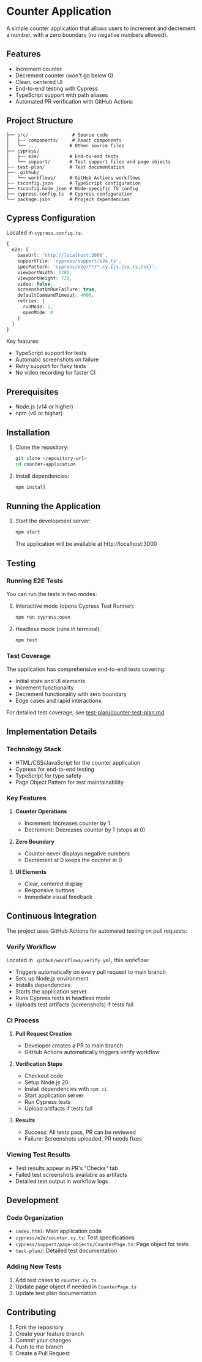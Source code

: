 # Counter Application

A simple counter application that allows users to increment and decrement a number, with a zero boundary (no negative numbers allowed).

## Features

- Increment counter
- Decrement counter (won't go below 0)
- Clean, centered UI
- End-to-end testing with Cypress
- TypeScript support with path aliases
- Automated PR verification with GitHub Actions

## Project Structure

```
├── src/                # Source code
│   ├── components/     # React components
│   └── ...            # Other source files
├── cypress/
│   ├── e2e/           # End-to-end tests
│   └── support/       # Test support files and page objects
├── test-plan/         # Test documentation
├── .github/
│   └── workflows/     # GitHub Actions workflows
├── tsconfig.json      # TypeScript configuration
├── tsconfig.node.json # Node-specific TS config
├── cypress.config.ts  # Cypress configuration
└── package.json       # Project dependencies
```

## Cypress Configuration

Located in `cypress.config.ts`:

```typescript
{
  e2e: {
    baseUrl: 'http://localhost:3000',
    supportFile: 'cypress/support/e2e.ts',
    specPattern: 'cypress/e2e/**/*.cy.{js,jsx,ts,tsx}',
    viewportWidth: 1280,
    viewportHeight: 720,
    video: false,
    screenshotOnRunFailure: true,
    defaultCommandTimeout: 4000,
    retries: {
      runMode: 2,
      openMode: 0
    }
  }
}
```

Key features:

- TypeScript support for tests
- Automatic screenshots on failure
- Retry support for flaky tests
- No video recording for faster CI

## Prerequisites

- Node.js (v14 or higher)
- npm (v6 or higher)

## Installation

1. Clone the repository:

   ```bash
   git clone <repository-url>
   cd counter-application
   ```

2. Install dependencies:
   ```bash
   npm install
   ```

## Running the Application

1. Start the development server:
   ```bash
   npm start
   ```
   The application will be available at http://localhost:3000

## Testing

### Running E2E Tests

You can run the tests in two modes:

1. Interactive mode (opens Cypress Test Runner):

   ```bash
   npm run cypress:open
   ```

2. Headless mode (runs in terminal):
   ```bash
   npm test
   ```

### Test Coverage

The application has comprehensive end-to-end tests covering:

- Initial state and UI elements
- Increment functionality
- Decrement functionality with zero boundary
- Edge cases and rapid interactions

For detailed test coverage, see [test-plan/counter-test-plan.md](test-plan/counter-test-plan.md)

## Implementation Details

### Technology Stack

- HTML/CSS/JavaScript for the counter application
- Cypress for end-to-end testing
- TypeScript for type safety
- Page Object Pattern for test maintainability

### Key Features

1. **Counter Operations**

   - Increment: Increases counter by 1
   - Decrement: Decreases counter by 1 (stops at 0)

2. **Zero Boundary**

   - Counter never displays negative numbers
   - Decrement at 0 keeps the counter at 0

3. **UI Elements**
   - Clear, centered display
   - Responsive buttons
   - Immediate visual feedback

## Continuous Integration

The project uses GitHub Actions for automated testing on pull requests:

### Verify Workflow

Located in `.github/workflows/verify.yml`, this workflow:

- Triggers automatically on every pull request to main branch
- Sets up Node.js environment
- Installs dependencies
- Starts the application server
- Runs Cypress tests in headless mode
- Uploads test artifacts (screenshots) if tests fail

### CI Process

1. **Pull Request Creation**

   - Developer creates a PR to main branch
   - GitHub Actions automatically triggers verify workflow

2. **Verification Steps**

   - Checkout code
   - Setup Node.js 20
   - Install dependencies with `npm ci`
   - Start application server
   - Run Cypress tests
   - Upload artifacts if tests fail

3. **Results**
   - Success: All tests pass, PR can be reviewed
   - Failure: Screenshots uploaded, PR needs fixes

### Viewing Test Results

- Test results appear in PR's "Checks" tab
- Failed test screenshots available as artifacts
- Detailed test output in workflow logs

## Development

### Code Organization

- `index.html`: Main application code
- `cypress/e2e/counter.cy.ts`: Test specifications
- `cypress/support/page-objects/CounterPage.ts`: Page object for tests
- `test-plan/`: Detailed test documentation

### Adding New Tests

1. Add test cases to `counter.cy.ts`
2. Update page object if needed in `CounterPage.ts`
3. Update test plan documentation

## Contributing

1. Fork the repository
2. Create your feature branch
3. Commit your changes
4. Push to the branch
5. Create a Pull Request
